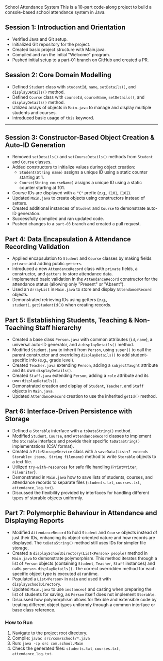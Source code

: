 School Attendance System
This is a 10-part code-along project to build a console-based school attendance system in Java.

## Session 1: Introduction and Orientation
- Verified Java and Git setup.
- Initialized Git repository for the project.
- Created basic project structure with Main.java.
- Compiled and ran the initial "Welcome" program.
- Pushed initial setup to a part-01 branch on GitHub and created a PR.

## Session 2: Core Domain Modelling
- Defined `Student` class with `studentId`, `name`, `setDetails()`, and `displayDetails()` method.
- Defined `Course` class with `courseId`, `courseName`, `setDetails()`, and `displayDetails()` method.
- Utilized arrays of objects in `Main.java` to manage and display multiple students and courses.
- Introduced basic usage of `this` keyword.

---

## Session 3: Constructor-Based Object Creation & Auto-ID Generation
- Removed `setDetails()` and `setCourseDetails()` methods from `Student` and `Course` classes.
- Added constructors to initialize values during object creation:
  - `Student(String name)` assigns a unique ID using a static counter starting at 1.
  - `Course(String courseName)` assigns a unique ID using a static counter starting at 101.
- Course IDs are displayed with a `"C"` prefix (e.g., `C101`, `C102`).
- Updated `Main.java` to create objects using constructors instead of setters.
- Created additional instances of `Student` and `Course` to demonstrate auto-ID generation.
- Successfully compiled and ran updated code.
- Pushed changes to a `part-03` branch and created a pull request.

## Part 4: Data Encapsulation & Attendance Recording Validation
- Applied encapsulation to `Student` and `Course` classes by making fields `private` and adding public `getters`.
- Introduced a new `AttendanceRecord` class with `private` fields, a constructor, and `getters` to store attendance data.
- Implemented basic validation in the `AttendanceRecord` constructor for the attendance status (allowing only "Present" or "Absent").
- Used an `ArrayList` in `Main.java` to store and display `AttendanceRecord` objects.
- Demonstrated retrieving IDs using getters (e.g., `student1.getStudentId()`) when creating records.

## Part 5: Establishing Students, Teaching & Non-Teaching Staff hierarchy
- Created a base class `Person.java` with common attributes (`id`, `name`), a universal auto-ID generator, and a `displayDetails()` method.
- Modified `Student.java` to inherit from `Person`, using `super()` to call the parent constructor and overriding `displayDetails()` to add student-specific info (e.g., grade level).
- Created `Teacher.java` extending `Person`, adding a `subjectTaught` attribute and its own `displayDetails()`.
- Created `Staff.java` extending `Person`, adding a `role` attribute and its own `displayDetails()`.
- Demonstrated creation and display of `Student`, `Teacher`, and `Staff` objects in `Main.java`.
- Updated `AttendanceRecord` creation to use the inherited `getId()` method.
## Part 6: Interface-Driven Persistence with Storage
- Defined a `Storable` interface with a `toDataString()` method.
- Modified `Student`, `Course`, and `AttendanceRecord` classes to implement the `Storable` interface and provide their specific `toDataString()` implementations (CSV format).
- Created a `FileStorageService` class with a `saveData(List<? extends Storable> items, String filename)` method to write `Storable` objects to a text file.
- Utilized `try-with-resources` for safe file handling (`PrintWriter`, `FileWriter`).
- Demonstrated in `Main.java` how to save lists of students, courses, and attendance records to separate files (`students.txt`, `courses.txt`, `attendance_log.txt`).
- Discussed the flexibility provided by interfaces for handling different types of storable objects uniformly.

## Part 7: Polymorphic Behaviour in Attendance and Displaying Reports
- Modified `AttendanceRecord` to hold `Student` and `Course` objects instead of just their IDs, enhancing its object-oriented nature and how records are displayed. The `toDataString()` method still uses IDs for simpler file storage.
- Created a `displaySchoolDirectory(List<Person> people)` method in `Main.java` to demonstrate polymorphism. This method iterates through a list of `Person` objects (containing `Student`, `Teacher`, `Staff` instances) and calls `person.displayDetails()`. The correct overridden method for each specific object type is executed at runtime.
- Populated a `List<Person>` in `main` and used it with `displaySchoolDirectory`.
- Updated `Main.java` to use `instanceof` and casting when preparing the list of students for saving, as `Person` itself does not implement `Storable`.
- Discussed how polymorphism allows for flexible and extensible code by treating different object types uniformly through a common interface or base class reference.


### How to Run
1. Navigate to the project root directory.
2. Compile: `javac src/com/school/*.java`
3. Run: `java -cp src com.school.Main`
4. Check the generated files: `students.txt`, `courses.txt`, `attendance_log.txt`.